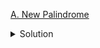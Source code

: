 [A. New Palindrome](https://codeforces.com/contest/1832/problem/A)

<details><summary>Solution</summary>

![](../../../assets/1832A.png)

</details>
